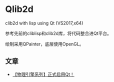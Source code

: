 # Qlib2d

clib2d with lisp using Qt (VS2017,x64)

参考先前的cliblisp和clib2d库，将代码整合进Qt平台。

绘制采用QPainter，底层使用OpenGL。

## 文章

- [【物理引擎系列】正式启用Qt！](https://zhuanlan.zhihu.com/p/48410758)